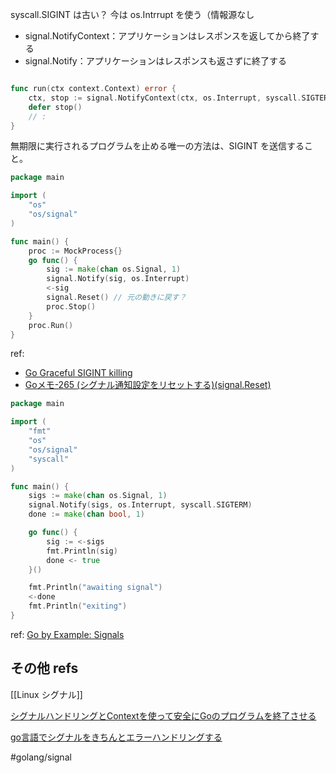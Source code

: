 
syscall.SIGINT は古い？ 今は os.Intrrupt を使う（情報源なし

- signal.NotifyContext：アプリケーションはレスポンスを返してから終了する
- signal.Notify：アプリケーションはレスポンスも返さずに終了する
```go

func run(ctx context.Context) error {
	ctx, stop := signal.NotifyContext(ctx, os.Interrupt, syscall.SIGTERM)
    defer stop()
    // :
}
```


無期限に実行されるプログラムを止める唯一の方法は、SIGINT を送信すること。

```go
package main

import (
    "os"
    "os/signal"
)

func main() {
	proc := MockProcess{}
	go func() {
		sig := make(chan os.Signal, 1)
		signal.Notify(sig, os.Interrupt)
		<-sig
		signal.Reset() // 元の動きに戻す？
		proc.Stop()
	}
	proc.Run()
}
```
ref: 
- [Go Graceful SIGINT killing](https://enzircle.com/go-graceful-sigint-killing)
- [Goメモ-265 (シグナル通知設定をリセットする)(signal.Reset)](https://devlights.hatenablog.com/entry/2022/11/08/073000)


```go
package main

import (
    "fmt"
    "os"
    "os/signal"
    "syscall"
)

func main() {
    sigs := make(chan os.Signal, 1)
    signal.Notify(sigs, os.Interrupt, syscall.SIGTERM)
    done := make(chan bool, 1)

    go func() {
        sig := <-sigs
        fmt.Println(sig)
        done <- true
    }()

    fmt.Println("awaiting signal")
    <-done
    fmt.Println("exiting")
}
```
ref: [Go by Example: Signals](https://oohira.github.io/gobyexample-jp/signals.html) 


## その他 refs

[[Linux シグナル]]

[シグナルハンドリングとContextを使って安全にGoのプログラムを終了させる](https://blog.kaznishi.com/post/190916_gracefulstop/)

[go言語でシグナルをきちんとエラーハンドリングする](https://ludwig125.hatenablog.com/entry/2019/09/25/053500)

#golang/signal
